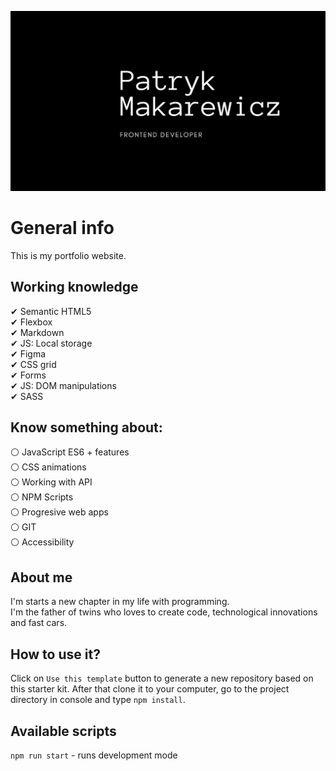 ![cover](./gh/Patryk_Makarewicz.png)

# General info

This is my portfolio website.

## Working knowledge

✔ Semantic HTML5 <br/>
✔ Flexbox <br/>
✔ Markdown <br/>
✔ JS: Local storage <br/>
✔ Figma <br/>
✔ CSS grid <br/>
✔ Forms <br/>
✔ JS: DOM manipulations <br/>
✔ SASS

## Know something about:

⚪ JavaScript ES6 + features <br/>
⚪ CSS animations <br/>
⚪ Working with API <br/>
⚪ NPM Scripts <br/>
⚪ Progresive web apps <br/>
⚪ GIT <br/>
⚪ Accessibility

## About me

I'm starts a new chapter in my life with programming. <br/>
I'm the father of twins who loves to create code, technological innovations and fast cars.

## How to use it?

Click on `Use this template` button to generate a new repository based on this starter kit. After that clone it to your computer, go to the project directory in console and type `npm install`.

## Available scripts

`npm run start` - runs development mode
